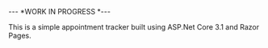 --- *WORK IN PROGRESS *---

This is a simple appointment tracker built using ASP.Net Core 3.1 and Razor Pages.
